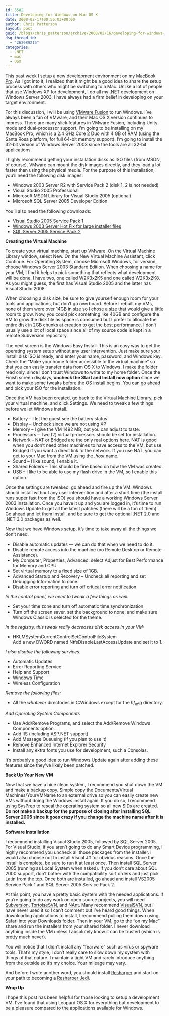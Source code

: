 ```yaml
---
id: 3582
title: Developing for Windows on Mac OS X
date: 2008-02-17T00:56:03+00:00
author: Chris Patterson
layout: post
guid: /blogs/chris_patterson/archive/2008/02/16/developing-for-windows-on-mac-os-x.aspx
dsq_thread_id:
  - "262089216"
categories:
  - .NET
  - mac
  - OSX
---
```

This past week I setup a new development environment on my [MacBook Pro](http://www.apple.com/macbookpro/). As I got into it, I realized that it might be a good idea to share the setup process with others who might be switching to a Mac. Unlike a lot of people that use Windows XP for development, I do all my .NET development on Windows Server 2003. I have always had a firm belief in developing on your target environment. 

For this discussion, I will be using [VMware Fusion](http://www.vmware.com/products/fusion/) to run Windows. I&#8217;ve always been a fan of VMware, and their Mac OS X version continues to impress. There are many slick features in VMware Fusion, including Unity mode and dual-processor support. I&#8217;m going to be installing on my MacBook Pro, which is a 2.4 GHz Core 2 Duo with 4 GB of RAM (using the Santa Rosa platform, for full 64-bit memory support). I&#8217;m going to install the 32-bit version of Windows Server 2003 since the tools are all 32-bit applications. 

I highly recommend getting your installation disks as ISO files (from MSDN, of course). VMware can mount the disk images directly, and they load a lot faster than using the physical media. For the purpose of this installation, you&#8217;ll need the following disk images:

  * Windows 2003 Server R2 with Service Pack 2 (disk 1, 2 is not needed)
  * Visual Studio 2005 Professional
  * Microsoft MSDN Library for Visual Studio 2005 (optional)
  * Microsoft SQL Server 2005 Developer Edition

You&#8217;ll also need the following downloads:

  * [Visual Studio 2005 Service Pack 1](http://www.microsoft.com/downloads/details.aspx?familyid=BB4A75AB-E2D4-4C96-B39D-37BAF6B5B1DC&displaylang=en)
  * [Windows 2003 Server Hot Fix for large installer files](http://support.microsoft.com/kb/925336)
  * [SQL Server 2005 Service Pack 2](http://www.microsoft.com/downloads/details.aspx?FamilyId=d07219b2-1e23-49c8-8f0c-63fa18f26d3a&displaylang=en)

**Creating the Virtual Machine** 

To create your virtual machine, start up VMware. On the Virtual Machine Library window, select New. On the New Virtual Machine Assistant, click Continue. For Operating System, choose Microsoft Windows, for version, choose Windows Server 2003 Standard Edition. When choosing a name for your VM, I find it helps to pick something that reflects what development will be done. I have two, one called W2K3x2K5 and one called W2K3x2K8. As you might guess, the first has Visual Studio 2005 and the latter has Visual Studio 2008. 

When choosing a disk size, be sure to give yourself enough room for your tools and applications, but don&#8217;t go overboard. Before I rebuilt my VMs, none of them were over 14GB in size so I chose a size that would give a little room to grow. Now, you could pick something like 40GB and configure the VM to grow the disk file as space is consumed but I prefer to allocate the entire disk in 2GB chunks at creation to get the best performance. I don&#8217;t usually use a lot of local space since all of my source code is kept in a remote Subversion repository. 

The next screen is the Windows Easy Install. This is an easy way to get the operating system setup without any user intervention. Just make sure your install disk ISO is ready, and enter your name, password, and Windows key. Check the &#8220;Make your home folder accessible to the virtual machine&#8221; so that you can easily transfer data from OS X to Windows. I make the folder read only, since I don&#8217;t trust Windows to write to my home folder. Once the Finish screen displays, **uncheck the Start and Install now option** since we want to make some tweaks before the OS install begins. You can go ahead and pick your ISO for the installation. 

Once the VM has been created, go back to the Virtual Machine Library, pick your virtual machine, and click Settings. We need to tweak a few things before we let Windows install.

  * Battery &#8211; I let the guest see the battery status
  * Display &#8211; Uncheck since we are not using XP
  * Memory &#8211; I give the VM 1492 MB, but you can adjust to taste.
  * Processors &#8211; Two (2) virtual processors should be set for installation.
  * Network &#8211; NAT or Bridged are the only real options here. NAT is good when you don&#8217;t need other machines to have access to the VM, but use Bridged if you want a direct link to the network. If you use NAT, you can get to your Mac from the VM using the _.host_ name.
  * Sound &#8211; I like sound, I enable it.
  * Shared Folders &#8211; This should be fine based on how the VM was created.
  * USB &#8211; I like to be able to use my flash drive in the VM, so I enable this option.

Once the settings are tweaked, go ahead and fire up the VM. Windows should install without any user intervention and after a short time (the install runs super fast from the ISO) you should have a working Windows Server 2003 installation. Once you have it up and you are logged in, it&#8217;s time to run Windows Update to get all the latest patches (there will be a ton of them). Go ahead and let them install, and be sure to get the optional .NET 2.0 and .NET 3.0 packages as well. 

Now that we have Windows setup, it&#8217;s time to take away all the things we don&#8217;t need.

  * Disable automatic updates &#8212; we can do that when we need to do it.
  * Disable remote access into the machine (no Remote Desktop or Remote Assistance).
  * My Computer, Properties, Advanced, select Adjust for Best Performance for Memory and CPU.
  * Set virtual memory to a fixed size of 1GB.
  * Advanced Startup and Recovery &#8211; Uncheck all reporting and set Debugging Information to none.
  * Disable error reporting and turn off critical error notification

_In the control panel, we need to tweak a few things as well:_

  * Set your time zone and turn off automatic time synchronization.
  * Turn off the screen saver, set the background to none, and make sure Windows Classic is selected for the theme.

_In the registry, this tweak really decreases disk access in your VM:_

  * HKLMSystemCurrentControlSetControlFileSystem  
    Add a new DWORD named NtfsDisableLastAccessUpdate and set it to 1.

_I also disable the following services:_

  * Automatic Updates
  * Error Reporting Service
  * Help and Support
  * Windows Time
  * Wireless Configuration

_Remove the following files:_

  * All the $whatever$ directories in C:Windows except for the $hf_mig$ directory.

_Add Operating System Components_

  * Use Add/Remove Programs, and select the Add/Remove Windows Components option.
  * Add IIS (including ASP.NET support)
  * Add Message Queueing (if you plan to use it)
  * Remove Enhanced Internet Explorer Security
  * Install any extra fonts you use for development, such a Consolas.

It&#8217;s probably a good idea to run Windows Update again after adding these features since they&#8217;ve likely been patched. 

**Back Up Your New VM** 

Now that we have a nice clean system, I recommend you shut down the VM and make a backup copy. Simple copy the Documents/Virtual Machines/YourVMName to an external drive so you can easily create new VMs without doing the Windows install again. If you do so, I recommend using [SysPrep](http://support.microsoft.com/kb/892778) to reseal the operating system so all new SIDs are created. **Do not make a backup for the purpose of closing after installing SQL Server 2005 since it goes crazy if you change the machine name after it is installed.** 

**Software Installation** 

I recommend installing Visual Studio 2005, followed by SQL Server 2005. For Visual Studio, if you aren&#8217;t going to do any Smart Device programming, I highly recommend you uncheck all those packages from the installer. I would also choose not to install Visual J# for obvious reasons. Once the install is complete, be sure to run it at least once. Then install SQL Server 2005 (running as Local System when asked). If you don&#8217;t care about SQL 2000 support, don&#8217;t bother with the compatibility sort orders and just pick Latin from the top. Once both are installed, go ahead and install VS2005 Service Pack 1 and SQL Server 2005 Service Pack 2. 

At this point, you have a pretty basic system with the needed applications. If you&#8217;re going to do any work on open source projects, you will need [Subversion](http://subversion.tigris.org/), [TortoiseSVN](http://tortoisesvn.tigris.org/), and [NAnt](http://nant.sourceforge.net/). Many recommend [VisualSVN](http://www.visualsvn.com/), but I have never used it so I can&#8217;t comment but I&#8217;ve heard good things. When downloading applications to install, I recommend pulling them down using Safari into your Downloads folder. Then in your VM, go to the &#8220;on my Mac&#8221; share and run the installers from your shared folder. I never download anything inside the VM unless I absolutely know it can be trusted (which is pretty much never). 

You will notice that I didn&#8217;t install any &#8220;fearware&#8221; such as virus or spyware tools. That&#8217;s my style, I don&#8217;t really care to slow down my system with things of that nature. I maintain a tight VM and rarely introduce anything from the outside so it&#8217;s my choice. Your mileage may vary. 

And before I write another word, you should install [Resharper](http://www.jetbrains.com/resharper/) and start on your path to becoming a [Resharper Jedi](http://blogs.jetbrains.com/dotnet/2007/05/the-resharper-jedi/). 

**Wrap Up** 

I hope this post has been helpful for those looking to setup a development VM. I&#8217;ve found that using Leopard OS X for everything but development to be a pleasure compared to the applications available for Windows.
